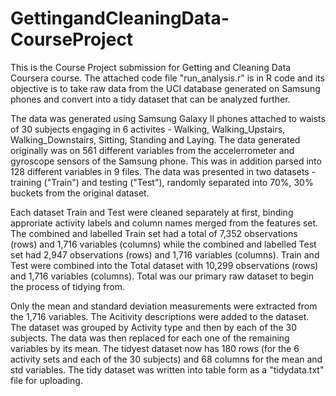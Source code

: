 # GettingandCleaningData-CourseProject
This is the Course Project submission for Getting and Cleaning Data Coursera course. 
The attached code file "run_analysis.r" is in R code and its objective is to take raw data from the UCI database generated on Samsung phones and convert into a tidy dataset that can be analyzed further. 

The data was generated using Samsung Galaxy II phones attached to waists of 30 subjects engaging in 6 activites - Walking, Walking_Upstairs, Walking_Downstairs, Sitting, Standing and Laying. The data generated originally was on 561 different variables from the accelerrometer and gyroscope sensors of the Samsung phone. This was in addition parsed into 128 different variables in 9 files. The data was presented in two datasets - training ("Train")  and testing ("Test"), randomly separated into 70%, 30% buckets from the original dataset.

Each dataset Train and Test were cleaned separately at first, binding approriate activity labels and column names merged from the features set. The combined and labelled Train set had a total of 7,352 observations (rows) and 1,716 variables (columns) while the combined and labelled Test set had 2,947 observations (rows) and 1,716 variables (columns). Train and Test were combined into the Total dataset with 10,299 observations (rows) and 1,716 variables (columns). Total was our primary raw dataset to begin the process of tidying from.

Only the mean and standard deviation measurements were extracted from the 1,716 variables. The Acitivity descriptions were added to the dataset. The dataset was grouped by Activity type and then by each of the 30 subjects. The data was then replaced for each one of the remaining variables by its mean. The tidyest dataset now has 180 rows (for the 6 activity sets and each of the 30 subjects) and 68 columns for the mean and std variables. The tidy dataset was written into table form as a "tidydata.txt" file for uploading.


